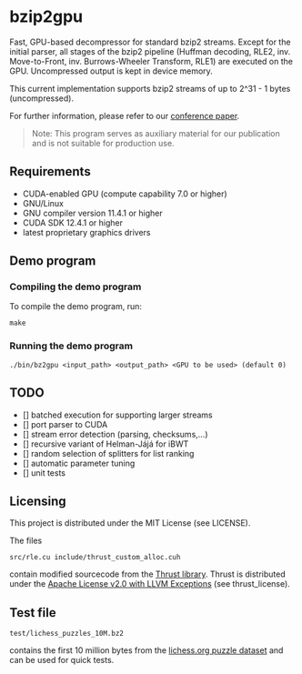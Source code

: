 # bzip2gpu

Fast, GPU-based decompressor for standard bzip2 streams. Except for the initial parser, all stages of the bzip2 pipeline (Huffman decoding, RLE2, inv. Move-to-Front, inv. Burrows-Wheeler Transform, RLE1) are executed on the GPU. Uncompressed output is kept in device memory.

This current implementation supports bzip2 streams of up to 2^31 - 1 bytes (uncompressed).

For further information, please refer to our [conference paper](https://doi.org/10.1145/3673038.3673067).

> Note: This program serves as auxiliary material for our publication and
> is not suitable for production use.

## Requirements

* CUDA-enabled GPU (compute capability 7.0 or higher)
* GNU/Linux
* GNU compiler version 11.4.1 or higher
* CUDA SDK 12.4.1 or higher
* latest proprietary graphics drivers

## Demo program

### Compiling the demo program

To compile the demo program, run:

`make`

### Running the demo program

`./bin/bz2gpu <input_path> <output_path> <GPU to be used> (default 0)`

## TODO

- [] batched execution for supporting larger streams
- [] port parser to CUDA
- [] stream error detection (parsing, checksums,...)
- [] recursive variant of Helman-Jájá for iBWT
- [] random selection of splitters for list ranking
- [] automatic parameter tuning
- [] unit tests

## Licensing

This project is distributed under the MIT License (see LICENSE).

The files

`src/rle.cu
include/thrust_custom_alloc.cuh`

contain modified sourcecode from the [Thrust library](https://github.com/NVIDIA/cccl/tree/main/thrust). Thrust is distributed under the [Apache License v2.0 with LLVM Exceptions](https://llvm.org/LICENSE.txt) (see thrust_license).

## Test file

`test/lichess_puzzles_10M.bz2`

contains the first 10 million bytes from the [lichess.org puzzle dataset](https://database.lichess.org/#puzzles) and can be used for quick tests.
